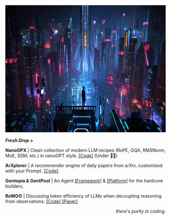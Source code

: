 
<div align='center'>
  <img height=400 width=1000 src='https://github.com/billxbf/billxbf/blob/main/arasaka_bkgd.jpg?raw=true' />
</div>

***Fresh Drop >*** 

**NanoGPX** | Clean collection of modern LLM recipes (RoPE, GQA, RMSNorm, MoE, SSM, etc.) in nanoGPT style. [[Code]](https://github.com/billxbf/nanoGPX) (Under 👷‍♂️)

**ArXplorer** | A recommender engine of daily papers from arXiv, customized with your Prompt. [[Code]](https://github.com/billxbf/arxplorer)

**Gentopia & GentPool** | An Agent [[Framework]](https://github.com/Gentopia-AI/Gentopia) & [[Platform]](https://github.com/Gentopia-AI/GentPool) for the hardcore builders.

**ReWOO** | Discussing token efficiency of LLMs when decoupling reasoning from observations. [[Code]](https://github.com/billxbf/ReWOO) [[Paper]](https://arxiv.org/abs/2305.18323#:~:text=ReWOO%3A%20Decoupling%20Reasoning%20from%20Observations%20for%20Efficient%20Augmented%20Language%20Models,-Binfeng%20Xu%2C%20Zhiyuan&text=Augmented%20Language%20Models%20(ALMs)%20blend,knowledge%20retrieval%20and%20action%20execution.)




<div align='right'>
  <i>there's purity in coding.</i>
</div>
